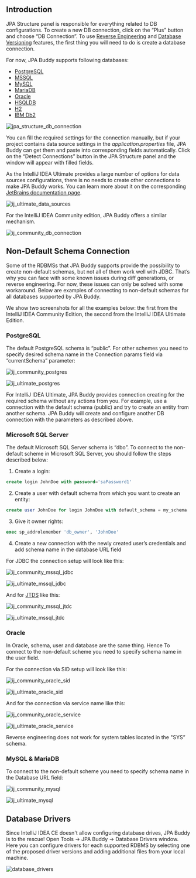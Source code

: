 ## Introduction

JPA Structure panel is responsible for everything related to DB configurations. To create a new DB connection, click on the “Plus” button and choose “DB Connection”. To use [Reverse Engineering](https://www.jpa-buddy.com/documentation/reverse-engineering/) and [Database Versioning](https://www.jpa-buddy.com/documentation/database-versioning/) features, the first thing you will need to do is create a database connection.

For now, JPA Buddy supports following databases:

- [PostgreSQL](https://www.postgresql.org/)
- [MSSQL](https://www.microsoft.com/sql-server/sql-server-2019?rtc=1)
- [MySQL](https://www.mysql.com/)
- [MariaDB](https://mariadb.org/)
- [Oracle](https://www.oracle.com/database/)
- [HSQLDB](http://hsqldb.org/)
- [H2](https://www.h2database.com/html/main.html)
- [IBM Db2](https://www.ibm.com/analytics/db2)

![jpa_structure_db_connection](img/jpa_structure_db_connection.jpeg)

You can fill the required settings for the connection manually, but if your project contains data source settings in the *application.properties* file, JPA Buddy can get them and paste into corresponding fields automatically. Click on the “Detect Connections” button in the JPA Structure panel and the window will appear with filled fields.

As the IntelliJ IDEA Ultimate provides a large number of options for data sources configurations, there is no needs to create other connections to make JPA Buddy works. You can learn more about it on the corresponding [JetBrains documentation page](https://www.jetbrains.com/help/idea/data-sources-and-drivers-dialog.html). 

![ij_ultimate_data_sources](img/ij_ultimate_data_sources.jpeg)

For the IntelliJ IDEA Community edition, JPA Buddy offers a similar mechanism.

![ij_community_db_connection](img/ij_community_db_connection.jpeg)

## Non-Default Schema Connection

Some of the RDBMSs that JPA Buddy supports provide the possibility to create non-default schemas, but not all of them work well with JDBC. That’s why you can face with some known issues during diff generations, or reverse engineering. For now, these issues can only be solved with some workaround. Below are examples of connecting to non-default schemas for all databases supported by JPA Buddy.

<div class="note">
We show two screenshots for all the examples below: the first from the IntelliJ IDEA Community Edition, the second from the IntelliJ IDEA Ultimate Edition.
</div>

### PostgreSQL

The default PostgreSQL schema is “public”. For other schemes you need to specify desired schema name in the Connection params field via “currentSchema” parameter:

![ij_community_postgres](img/ij_community_postgres.jpeg)

![ij_ultimate_postgres](img/ij_ultimate_postgres.jpeg)

<div class="note">
For IntelliJ IDEA Ultimate, JPA Buddy provides connection creating for the required schema without any actions from you. For example, use a connection with the default schema (public) and try to create an entity from another schema. JPA Buddy will create and configure another DB connection with the parameters as described above.
</div>

### Microsoft SQL Server

The default Microsoft SQL Server schema is “dbo”. To connect to the non-default scheme in Microsoft SQL Server, you should follow the steps described below: 

1. Create a login: 

```sql
create login JohnDoe with password='saPassword1'
```

2. Create a user with default schema from which you want to create an entity: 

```sql
create user JohnDoe for login JohnDoe with default_schema = my_schema 
```

3. Give it owner rights:

```sql
exec sp_addrolemember 'db_owner', 'JohnDoe' 
```

4. Create a new connection with the newly created user’s credentials and add schema name in the database URL field

For JDBC the connection setup will look like this:

![ij_community_mssql_jdbc](img/ij_community_mssql_jdbc.jpeg)

![ij_ultimate_mssql_jdbc](img/ij_ultimate_mssql_jdbc.jpeg)

And for [JTDS](http://jtds.sourceforge.net/faq.html) like this:

![ij_community_mssql_jtdc](img/ij_community_mssql_jtdc.jpeg)

![ij_ultimate_mssql_jtdc](img/ij_ultimate_mssql_jtdc.jpeg)

### Oracle

In Oracle, schema, user and database are the same thing. Hence To connect to the non-default scheme you need to specify schema name in the user field.

For the connection via SID setup will look like this:

![ij_community_oracle_sid](img/ij_community_oracle_sid.jpeg)

![ij_ultimate_oracle_sid](img/ij_ultimate_oracle_sid.jpeg)

And for the connection via service name like this:

![ij_community_oracle_service](img/ij_community_oracle_service.jpeg)

![ij_ultimate_oracle_service](img/ij_ultimate_oracle_service.jpeg)

<div class="note">
Reverse engineering does not work for system tables located in the "SYS” schema.
</div>

### MySQL & MariaDB

To connect to the non-default scheme you need to specify schema name in the Database URL field:

![ij_community_mysql](img/ij_community_mysql.jpeg)

![ij_ultimate_mysql](img/ij_ultimate_mysql.jpeg)

## Database Drivers

Since IntelliJ IDEA CE doesn't allow configuring database drives, JPA Buddy is to the rescue! Open Tools -> JPA Buddy -> Database Drivers window. Here you can configure drivers for each supported RDBMS by selecting one of the proposed driver versions and adding additional files from your local machine.

![database_drivers](img/database_drivers.jpeg)
